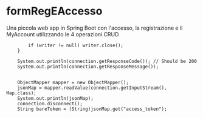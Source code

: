# formRegEAccesso
Una piccola web app in Spring Boot con l'accesso, la registrazione e il MyAccount utilizzando le 4 operazioni CRUD

            if (writer != null) writer.close();
        }

        System.out.println(connection.getResponseCode()); // Should be 200
        System.out.println(connection.getResponseMessage());


        ObjectMapper mapper = new ObjectMapper();
        jsonMap = mapper.readValue(connection.getInputStream(), Map.class);
        System.out.println(jsonMap);
        connection.disconnect();
        String bareToken = (String)jsonMap.get("access_token");
